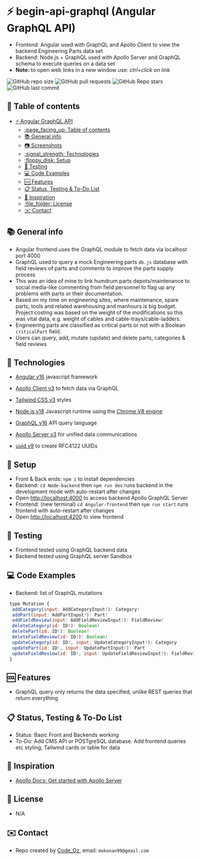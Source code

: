 # :zap: begin-api-graphql (Angular GraphQL API)

* Frontend: Angular used with GraphQL and Apollo Client to view the backend Engineering Parts data set
* Backend: Node.js + GraphQL used with Apollo Server and GraphQL schema to execute queries on a data set
* **Note:** to open web links in a new window use: _ctrl+click on link_

![GitHub repo size](https://img.shields.io/github/repo-size/AndrewJBateman/angular-graphql-api?style=plastic)
![GitHub pull requests](https://img.shields.io/github/issues-pr/AndrewJBateman/angular-graphql-api?style=plastic)
![GitHub Repo stars](https://img.shields.io/github/stars/AndrewJBateman/angular-graphql-api?style=plastic)
![GitHub last commit](https://img.shields.io/github/last-commit/AndrewJBateman/angular-graphql-api?style=plastic)

## :page_facing_up: Table of contents

* [:zap: Angular GraphQL API](#zap-angular-graphql-api)
  * [:page\_facing\_up: Table of contents](#page_facing_up-table-of-contents)
  * [:books: General info](#books-general-info)
  * [:camera: Screenshots](#camera-screenshots)
  * [:signal\_strength: Technologies](#signal_strength-technologies)
  * [:floppy\_disk: Setup](#floppy_disk-setup)
  * [:wrench: Testing](#wrench-testing)
  * [:computer: Code Examples](#computer-code-examples)
  * [:cool: Features](#cool-features)
  * [:clipboard: Status, Testing \& To-Do List](#clipboard-status-testing--to-do-list)
  * [:clap: Inspiration](#clap-inspiration)
  * [:file\_folder: License](#file_folder-license)
  * [:envelope: Contact](#envelope-contact)

## :books: General info

* Angular frontend uses the GraphQL module to fetch data via localhost port 4000
* GraphQL used to query a mock Engineering parts `db.js` database with field reviews of parts and comments to improve the parts supply process
* This was an idea of mine to link humdrum parts depots/maintenance to social media-like commenting from field personnel to flag up any problems with parts or their documentation.
* Based on my time on engineering sites, where maintenance, spare parts, tools and related warehousing and manhours is big budget. Project costing was based on the weight of the modifications so this was vital data, e.g. weight of cables and cable-trays/cable-ladders.
* Engineering parts are classified as critical parts or not with a Boolean `criticalPart` field.
* Users can query, add, mutate (update) and delete parts, categories & field reviews


## :signal_strength: Technologies

* [Angular v16](https://angular.io/) javascript framework
* [Apollo Client v3](https://www.npmjs.com/package/@apollo/client) to fetch data via GraphQL
* [Tailwind CSS v3](https://tailwindcss.com/) styles

* [Node.js v18](https://nodejs.org/) Javascript runtime using the [Chrome V8 engine](https://v8.dev/)
* [GraphQL v16](https://graphql.org/) API query language
* [Apollo Server v3](https://www.apollographql.com/docs/apollo-server/getting-started/) for unified data communications
* [uuid v9](https://www.npmjs.com/package/uuid) to create RFC4122 UUIDs

## :floppy_disk: Setup

* Front & Back ends: `npm i` to install dependencies
* Backend: `cd Node-backend` then `npm run dev` runs backend in the development mode with auto-restart after changes
* Open [http://localhost:4000](http://localhost:4000) to access backend Apollo GraphQL Server
* Frontend: (new terminal) `cd Angular-frontend` then `npm run start` runs frontend with auto-restart after changes
* Open [http://localhost:4200](http://localhost:4200) to view frontend

## :wrench: Testing

* Frontend tested using GraphQL backend data
* Backend tested using GraphQL server Sandbox

## :computer: Code Examples

* Backend: list of GraphQL mutations

```javascript
 type Mutation {
  addCategory(input: AddCategoryInput!): Category!
  addPart(input: AddPartInput!): Part!
  addFieldReview(input: AddFieldReviewInput!): FieldReview!
  deleteCategory(id: ID!): Boolean!
  deletePart(id: ID!): Boolean!
  deleteFieldReview(id: ID!): Boolean!
  updateCategory(id: ID!, input: UpdateCategoryInput!): Category
  updatePart(id: ID!, input: UpdatePartInput!): Part
  updateFieldReview(id: ID!, input: UpdateFieldReviewInput!): FieldReview
 }
```

## :cool: Features

* GraphQL query only returns the data specified, unlike REST queries that return everything

## :clipboard: Status, Testing & To-Do List

* Status: Basic Front and Backends working
* To-Do: Add CMS API or POSTgreSQL database. Add frontend queries etc styling, Tailwind cards or table for data

## :clap: Inspiration

* [Apollo Docs: Get started with Apollo Server](https://www.apollographql.com/docs/apollo-server/getting-started/)

## :file_folder: License

* N/A

## :envelope: Contact

* Repo created by [Code_Oz](https://github.com/Moisekonan), email: `mokonan99@gmail.com`
